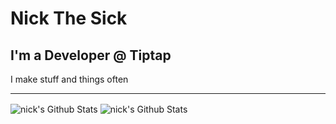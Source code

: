 # Nick The Sick

## I'm a Developer @ Tiptap

I make stuff and things often

---

<img align="center" alt="nick's Github Stats" src="https://github-readme-stats.vercel.app/api?username=nperez0111&count_private=true&show_icons=true&hide_border=true&theme=algolia" />

<img align="center" alt="nick's Github Stats" src="https://github-readme-stats.vercel.app/api/top-langs/?username=nperez0111&theme=algolia" />
